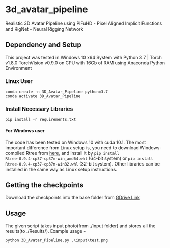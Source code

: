 # 3d_avatar_pipeline
Realistic 3D Avatar Pipeline using PIFuHD - Pixel Aligned Implicit Functions and RigNet - Neural Rigging Network

## Dependency and Setup
This project was tested in Windows 10 x64 System with Python 3.7 | Torch v1.8.0 TorchVision v0.9.0 on CPU with 16Gb of RAM using Anaconda Python Environment

### Linux User
```
conda create -n 3D_Avatar_Pipeline python=3.7
conda activate 3D_Avatar_Pipeline
```

### Install Necessary Libraries
```
pip install -r requirements.txt
```

#### For Windows user
The code has been tested on Windows 10 with cuda 10.1. The most important difference from Linux setup is, you need to download Windows-compiled Rtree from [here](https://www.lfd.uci.edu/~gohlke/pythonlibs/#rtree), and install it by
`pip install Rtree‑0.9.4‑cp37‑cp37m‑win_amd64.whl` (64-bit system) or
`pip install Rtree‑0.9.4‑cp37‑cp37m‑win32.whl` (32-bit system). Other libraries can be installed in the same way as Linux setup instructions.

## Getting the checkpoints
Download the checkpoints into the base folder from [GDrive Link](https://drive.google.com/drive/folders/1mxUAOSpCZHdxcGYUGs9oJRvXkJOXzMEq?usp=sharing)

## Usage
The given script takes input photo(from ./input folder) and stores all the results(to ./Results/<image name>). Example usage -
```
python 3D_Avatar_Pipeline.py .\input\test.png
```
